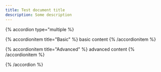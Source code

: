 ```yaml
---
title: Test document title
description: Some description
---
```


{% accordion type="multiple %}

  {% accordionitem title="Basic" %}
  basic content
  {% /accordionitem %}

  {% accordionitem title="Advanced" %}
  advanced content
  {% /accordionitem %}

{% /accordion %}